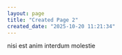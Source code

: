 ```yaml
---
layout: page
title: "Created Page 2"
created_date: "2025-10-20 11:21:34"
---
```


nisi est anim interdum molestie 
